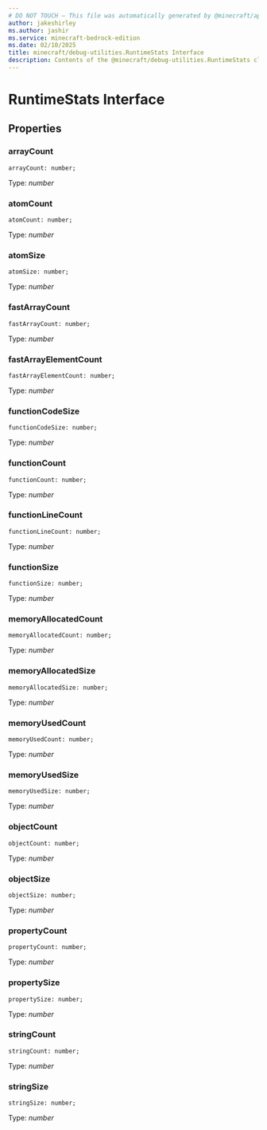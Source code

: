 ```yaml
---
# DO NOT TOUCH — This file was automatically generated by @minecraft/api-docs-generator, to report problems file an issue at https://github.com/Mojang/minecraft-scripting-libraries
author: jakeshirley
ms.author: jashir
ms.service: minecraft-bedrock-edition
ms.date: 02/10/2025
title: minecraft/debug-utilities.RuntimeStats Interface
description: Contents of the @minecraft/debug-utilities.RuntimeStats class.
---
```

# RuntimeStats Interface

## Properties

### **arrayCount**
`arrayCount: number;`

Type: *number*

### **atomCount**
`atomCount: number;`

Type: *number*

### **atomSize**
`atomSize: number;`

Type: *number*

### **fastArrayCount**
`fastArrayCount: number;`

Type: *number*

### **fastArrayElementCount**
`fastArrayElementCount: number;`

Type: *number*

### **functionCodeSize**
`functionCodeSize: number;`

Type: *number*

### **functionCount**
`functionCount: number;`

Type: *number*

### **functionLineCount**
`functionLineCount: number;`

Type: *number*

### **functionSize**
`functionSize: number;`

Type: *number*

### **memoryAllocatedCount**
`memoryAllocatedCount: number;`

Type: *number*

### **memoryAllocatedSize**
`memoryAllocatedSize: number;`

Type: *number*

### **memoryUsedCount**
`memoryUsedCount: number;`

Type: *number*

### **memoryUsedSize**
`memoryUsedSize: number;`

Type: *number*

### **objectCount**
`objectCount: number;`

Type: *number*

### **objectSize**
`objectSize: number;`

Type: *number*

### **propertyCount**
`propertyCount: number;`

Type: *number*

### **propertySize**
`propertySize: number;`

Type: *number*

### **stringCount**
`stringCount: number;`

Type: *number*

### **stringSize**
`stringSize: number;`

Type: *number*
